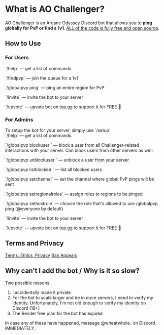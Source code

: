 # What is AO Challenger?

AO Challenger is an Arcane Odyssey Discord bot that allows you to **ping globally for PvP or find a 1v1**. [ALL of the code is fully free and open source](https://github.com/ciabidev/AO-Challenger).

## How to Use

### For Users

\`/help\` — get a list of commands

\`/findpvp\` — join the queue for a 1v1  

\`/globalpvp ping\` — ping an entire region for PvP

\`/invite\` — invite the bot to your server

\`/upvote\` — upvote bot on top.gg to support it for FREE 💖 

### For Admins

To setup the bot for your server, simply use \`/setup\`  
\`/help\` — get a list of commands 

\`/globalpvp blockuser \` — block a user from all Challenger-related interactions with your server. Can block users from other servers as well.

\`/globalpvp unblockuser \` — unblock a user from your server

\`/globalpvp listblocked \` — list all blocked users

\`/globalpvp setchannel\` — set the channel where global PvP pings will be sent  

\`/globalpvp setregionalroles\` — assign roles to regions to be pinged

\`/globalpvp sethostrole\` — choose the role that's allowed to use /globalpvp ping (@everyone by default)

\`/invite\` — invite the bot to your server

\`/upvote\` — upvote bot on top.gg to support it for FREE 💖

## Terms and Privacy

[Terms, Ethics, Privacy](https://github.com/ciabidev/AO-Challenger/blob/main/TERMS.md)
[Ban Appeals](https://github.com/ciabidev/AO-Challenger/blob/main/TERMS.md)
## Why can't I add the bot / Why is it so slow?

Two possible reasons:
1. I accidentally made it private  
2. For the bot to scale larger and be in more servers, I need to verify my identity. Unfortunately, I'm not old enough to verify my identity on Discord (18+)
3. The Render free plan for the bot has expired

In case any of these have happened, message @wheatwhole_ on Discord IMMEDIATELY.
